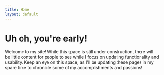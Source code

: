 ```yaml
---
title: Home
layout: default
---
```


# Uh oh, you're early!
Welcome to my site! While this space is still under construction, there will be little content for people to see while I focus on updating functionality and usability. Keep an eye on this space, as I'll be updating these pages in my spare time to chronicle some of my accomplishments and passions!
